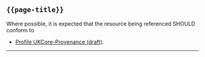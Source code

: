 ## <code>{{page-title}}</code>

Where possible, it is expected that the resource being referenced SHOULD conform to 
- [Profile UKCore-Provenance (draft)](https://simplifier.net/guide/UKCoreImplementationGuideAssetsinDevelopment/Home/ProfilesandExtensions/UKCore-Provenance).

---

